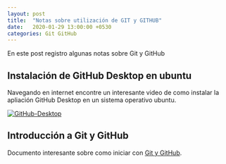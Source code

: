 ```yaml
---
layout: post
title:  "Notas sobre utilización de GIT y GITHUB"
date:   2020-01-29 13:00:00 +0530
categories: Git GitHub
---
```


En este post registro algunas notas sobre Git y GitHub

## Instalación de GitHub Desktop en ubuntu

Navegando en internet encontre un interesante video de como instalar la apliación GitHub Desktop en un sistema operativo ubuntu.

[![GitHub-Desktop](https://img.youtube.com/vi/tg3CWTefjCc/0.jpg)](https://www.youtube.com/watch?v=tg3CWTefjCc)

## Introducción a Git y GitHub

Documento interesante sobre como iniciar con [Git y GitHub][git].

[git]: https://www.uco.es/aulasoftwarelibre/wp-content/uploads/2015/11/git-cosfera-dia-1.pdf
